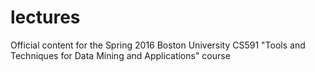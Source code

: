 # lectures
Official content for the Spring 2016 Boston University CS591 "Tools and Techniques for Data Mining and Applications" course
